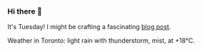 ### Hi there :wave:

It's Tuesday! I might be crafting a fascinating [blog post](https://www.benjaminwuethrich.dev).

Weather in Toronto: light rain with thunderstorm, mist, at +18°C.
